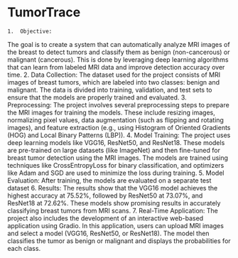 # TumorTrace

	1.	Objective:
The goal is to create a system that can automatically analyze MRI images of the breast to detect tumors and classify them as benign (non-cancerous) or malignant (cancerous). This is done by leveraging deep learning algorithms that can learn from labeled MRI data and improve detection accuracy over time.
	2.	Data Collection:
The dataset used for the project consists of MRI images of breast tumors, which are labeled into two classes: benign and malignant. The data is divided into training, validation, and test sets to ensure that the models are properly trained and evaluated.
	3.	Preprocessing:
The project involves several preprocessing steps to prepare the MRI images for training the models. These include resizing images, normalizing pixel values, data augmentation (such as flipping and rotating images), and feature extraction (e.g., using Histogram of Oriented Gradients (HOG) and Local Binary Patterns (LBP)).
	4.	Model Training:
The project uses deep learning models like VGG16, ResNet50, and ResNet18. These models are pre-trained on large datasets (like ImageNet) and then fine-tuned for breast tumor detection using the MRI images. The models are trained using techniques like CrossEntropyLoss for binary classification, and optimizers like Adam and SGD are used to minimize the loss during training.
	5.	Model Evaluation:
After training, the models are evaluated on a separate test dataset
	6.	Results:
The results show that the VGG16 model achieves the highest accuracy at 75.52%, followed by ResNet50 at 73.07%, and ResNet18 at 72.62%. These models show promising results in accurately classifying breast tumors from MRI scans.
	7.	Real-Time Application:
The project also includes the development of an interactive web-based application using Gradio. In this application, users can upload MRI images and select a model (VGG16, ResNet50, or ResNet18). The model then classifies the tumor as benign or malignant and displays the probabilities for each class.
